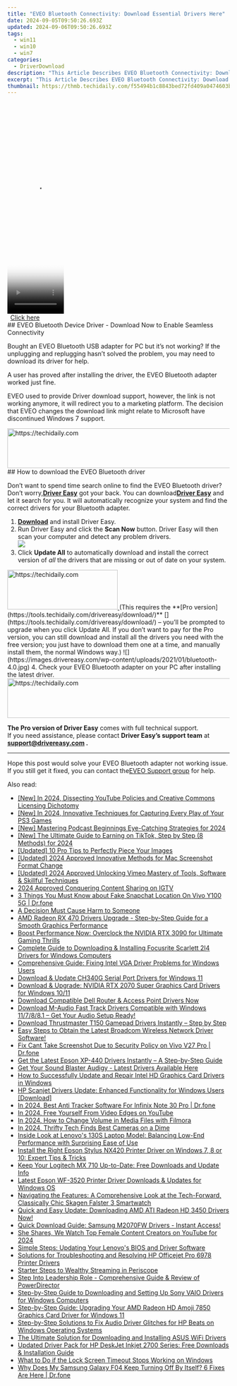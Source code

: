 ```yaml
---
title: "EVEO Bluetooth Connectivity: Download Essential Drivers Here"
date: 2024-09-05T09:50:26.693Z
updated: 2024-09-06T09:50:26.693Z
tags:
  - win11
  - win10
  - win7
categories:
  - DriverDownload
description: "This Article Describes EVEO Bluetooth Connectivity: Download Essential Drivers Here"
excerpt: "This Article Describes EVEO Bluetooth Connectivity: Download Essential Drivers Here"
thumbnail: https://thmb.techidaily.com/f55494b1c8843bed72fd409a0474603bdb628f91806cf12974c661e4f3ab93d8.jpg
---
```


<!-- affiliate ads begin -->
<span id="1975648">
					<video width="128" height="480" style="cursor:pointer"
           poster="//a.impactradius-go.com/display-clicktoplayimage/1975648.png"
           onclick="if(!this.playClicked){this.play();this.setAttribute('controls',true);this.playClicked=true;}">
	   <source src="//a.impactradius-go.com/display-ad/22993-1975648">
	   <img src="//a.impactradius-go.com/display-clicktoplayimage/1975648.png" style="border: none; height: 100%; width: 100%; object-fit: contain">
	</video>
	<div style="width:80px;text-align:center"><a href="javascript:window.open(decodeURIComponent('https%3A%2F%2Fhomestyler.sjv.io%2Fc%2F5597632%2F1975648%2F22993'), '_blank');void(0);">Click here</a></div>
</span>
<img height="0" width="0" src="https://imp.pxf.io/i/5597632/1975648/22993" style="position:absolute;visibility:hidden;" border="0" />
<!-- affiliate ads end -->
## EVEO Bluetooth Device Driver - Download Now to Enable Seamless Connectivity

Bought an EVEO Bluetooth USB adapter for PC but it’s not working? If the unplugging and replugging hasn’t solved the problem, you may need to download its driver for help.

 A user has proved after installing the driver, the EVEO Bluetooth adapter worked just fine.

 EVEO used to provide Driver download support, however, the link is not working anymore, it will redirect you to a marketing platform. The decision that EVEO changes the download link might relate to Microsoft have discontinued Windows 7 support.

<!-- affiliate ads begin -->
<a href="https://wigfever.sjv.io/c/5597632/2014851/22899" target="_top" id="2014851">
  <img src="//a.impactradius-go.com/display-ad/22899-2014851" border="0" alt="https://techidaily.com" width="728" height="90"/>
</a>
<img height="0" width="0" src="https://wigfever.sjv.io/i/5597632/2014851/22899" style="position:absolute;visibility:hidden;" border="0" />
<!-- affiliate ads end -->
## How to download the EVEO Bluetooth driver

 Don’t want to spend time search online to find the EVEO Bluetooth driver? Don’t worry,[**Driver Easy**](https://tools.techidaily.com/drivereasy/download/) got your back. You can download[**Driver Easy**](https://tools.techidaily.com/drivereasy/download/) and let it search for you. It will automatically recognize your system and find the correct drivers for your Bluetooth adapter.

1. **[Download](https://tools.techidaily.com/drivereasy/download/)**  and install Driver Easy.
2. Run Driver Easy and click the **Scan Now** button. Driver Easy will then scan your computer and detect any problem drivers.  
![](https://images.drivereasy.com/wp-content/uploads/2020/08/Scan-now.jpg)
3. Click **Update All** to automatically download and install the correct version of _all_ the drivers that are missing or out of date on your system.  
<!-- affiliate ads begin -->
<a href="https://bluettiit.sjv.io/c/5597632/2114264/17093" target="_top" id="2114264">
  <img src="//a.impactradius-go.com/display-ad/17093-2114264" border="0" alt="https://techidaily.com" width="250" height="90"/>
</a>
<img height="0" width="0" src="https://bluettiit.sjv.io/i/5597632/2114264/17093" style="position:absolute;visibility:hidden;" border="0" />
<!-- affiliate ads end -->
 (This requires the **[Pro version](https://tools.techidaily.com/drivereasy/download/)** [](https://tools.techidaily.com/drivereasy/download/) – you’ll be prompted to upgrade when you click Update All. If you don’t want to pay for the Pro version, you can still download and install all the drivers you need with the free version; you just have to download them one at a time, and manually install them, the normal Windows way.)  
![](https://images.drivereasy.com/wp-content/uploads/2021/01/bluetooth-4.0.jpg)
4. Check your EVEO Bluetooth adapter on your PC after installing the latest driver.
<!-- affiliate ads begin -->
<a href="https://25home.pxf.io/c/5597632/2123482/16836" target="_top" id="2123482">
  <img src="//a.impactradius-go.com/display-ad/16836-2123482" border="0" alt="https://techidaily.com" width="728" height="90"/>
</a>
<img height="0" width="0" src="https://25home.pxf.io/i/5597632/2123482/16836" style="position:absolute;visibility:hidden;" border="0" />
<!-- affiliate ads end -->

**The Pro version of Driver Easy** comes with full technical support.  
 If you need assistance, please contact **Driver Easy’s support team** at **[support@drivereasy.com](https://tools.techidaily.com/drivereasy/download/) .**

---

 Hope this post would solve your EVEO Bluetooth adapter not working issue. If you still get it fixed, you can contact the[EVEO Support group](https://eveo.tv/pages/support) for help.

<ins class="adsbygoogle"
     style="display:block"
     data-ad-format="autorelaxed"
     data-ad-client="ca-pub-7571918770474297"
     data-ad-slot="1223367746"></ins>



<ins class="adsbygoogle"
     style="display:block"
     data-ad-client="ca-pub-7571918770474297"
     data-ad-slot="8358498916"
     data-ad-format="auto"
     data-full-width-responsive="true"></ins>

<span class="atpl-alsoreadstyle">Also read:</span>
<div><ul>
<li><a href="https://facebook-video-footage.techidaily.com/new-in-2024-dissecting-youtube-policies-and-creative-commons-licensing-dichotomy/"><u>[New] In 2024, Dissecting YouTube Policies and Creative Commons Licensing Dichotomy</u></a></li>
<li><a href="https://screen-capture.techidaily.com/new-in-2024-innovative-techniques-for-capturing-every-play-of-your-ps3-games/"><u>[New] In 2024, Innovative Techniques for Capturing Every Play of Your PS3 Games</u></a></li>
<li><a href="https://fox-friendly.techidaily.com/new-mastering-podcast-beginnings-eye-catching-strategies-for-2024/"><u>[New] Mastering Podcast Beginnings  Eye-Catching Strategies for 2024</u></a></li>
<li><a href="https://tiktok-video-files.techidaily.com/new-the-ultimate-guide-to-earning-on-tiktok-step-by-step-8-methods-for-2024/"><u>[New] The Ultimate Guide to Earning on TikTok, Step by Step (8 Methods) for 2024</u></a></li>
<li><a href="https://extra-information.techidaily.com/updated-10-pro-tips-to-perfectly-piece-your-images/"><u>[Updated] 10 Pro Tips to Perfectly Piece Your Images</u></a></li>
<li><a href="https://visual-screen-recording.techidaily.com/updated-2024-approved-innovative-methods-for-mac-screenshot-format-change/"><u>[Updated] 2024 Approved  Innovative Methods for Mac Screenshot Format Change</u></a></li>
<li><a href="https://vimeo-videos.techidaily.com/updated-2024-approved-unlocking-vimeo-mastery-of-tools-software-and-skillful-techniques/"><u>[Updated] 2024 Approved  Unlocking Vimeo  Mastery of Tools, Software & Skillful Techniques</u></a></li>
<li><a href="https://instagram-videos.techidaily.com/2024-approved-conquering-content-sharing-on-igtv/"><u>2024 Approved  Conquering Content Sharing on IGTV</u></a></li>
<li><a href="https://location-social.techidaily.com/3-things-you-must-know-about-fake-snapchat-location-on-vivo-y100-5g-drfone-by-drfone-virtual-android/"><u>3 Things You Must Know about Fake Snapchat Location On Vivo Y100 5G | Dr.fone</u></a></li>
<li><a href="https://win-dash.techidaily.com/1722966902576-a-decision-must-cause-harm-to-someone/"><u>A Decision Must Cause Harm to Someone</u></a></li>
<li><a href="https://win-dash.techidaily.com/amd-radeon-rx-470-drivers-upgrade-step-by-step-guide-for-a-smooth-graphics-performance/"><u>AMD Radeon RX 470 Drivers Upgrade - Step-by-Step Guide for a Smooth Graphics Performance</u></a></li>
<li><a href="https://win-dash.techidaily.com/boost-performance-now-overclock-the-nvidia-rtx-3090-for-ultimate-gaming-thrills/"><u>Boost Performance Now: Overclock the NVIDIA RTX 3090 for Ultimate Gaming Thrills</u></a></li>
<li><a href="https://win-dash.techidaily.com/complete-guide-to-downloading-and-installing-focusrite-scarlett-2i4-drivers-for-windows-computers/"><u>Complete Guide to Downloading & Installing Focusrite Scarlett 2I4 Drivers for Windows Computers</u></a></li>
<li><a href="https://win-dash.techidaily.com/comprehensive-guide-fixing-intel-vga-driver-problems-for-windows-users/"><u>Comprehensive Guide: Fixing Intel VGA Driver Problems for Windows Users</u></a></li>
<li><a href="https://win-dash.techidaily.com/download-and-update-ch340g-serial-port-drivers-for-windows-11/"><u>Download & Update CH340G Serial Port Drivers for Windows 11</u></a></li>
<li><a href="https://win-dash.techidaily.com/download-and-upgrade-nvidia-rtx-2070-super-graphics-card-drivers-for-windows-1011/"><u>Download & Upgrade: NVIDIA RTX 2070 Super Graphics Card Drivers for Windows 10/11</u></a></li>
<li><a href="https://win-dash.techidaily.com/download-compatible-dell-router-and-access-point-drivers-now/"><u>Download Compatible Dell Router & Access Point Drivers Now</u></a></li>
<li><a href="https://win-dash.techidaily.com/1722978110006-download-m-audio-fast-track-drivers-compatible-with-windows-117881-get-your-audio-setup-ready/"><u>Download M-Audio Fast Track Drivers Compatible with Windows 11/7/8/8.1 – Get Your Audio Setup Ready!</u></a></li>
<li><a href="https://win-dash.techidaily.com/download-thrustmaster-t150-gamepad-drivers-instantly-step-by-step/"><u>Download Thrustmaster T150 Gamepad Drivers Instantly – Step by Step</u></a></li>
<li><a href="https://win-dash.techidaily.com/easy-steps-to-obtain-the-latest-broadcom-wireless-network-driver-software/"><u>Easy Steps to Obtain the Latest Broadcom Wireless Network Driver Software!</u></a></li>
<li><a href="https://howto.techidaily.com/fix-cant-take-screenshot-due-to-security-policy-on-vivo-v27-pro-drfone-by-drfone-fix-android-problems-fix-android-problems/"><u>Fix Cant Take Screenshot Due to Security Policy on Vivo V27 Pro | Dr.fone</u></a></li>
<li><a href="https://win-dash.techidaily.com/get-the-latest-epson-xp-440-drivers-instantly-a-step-by-step-guide/"><u>Get the Latest Epson XP-440 Drivers Instantly – A Step-by-Step Guide</u></a></li>
<li><a href="https://win-dash.techidaily.com/1722978284224-get-your-sound-blaster-audigy-latest-drivers-available-here/"><u>Get Your Sound Blaster Audigy - Latest Drivers Available Here</u></a></li>
<li><a href="https://win-dash.techidaily.com/how-to-successfully-update-and-repair-intel-hd-graphics-card-drivers-in-windows/"><u>How to Successfully Update and Repair Intel HD Graphics Card Drivers in Windows</u></a></li>
<li><a href="https://win-dash.techidaily.com/hp-scanjet-drivers-update-enhanced-functionality-for-windows-users-download/"><u>HP Scanjet Drivers Update: Enhanced Functionality for Windows Users [Download]</u></a></li>
<li><a href="https://android-location-track.techidaily.com/in-2024-best-anti-tracker-software-for-infinix-note-30-pro-drfone-by-drfone-virtual-android/"><u>In 2024, Best Anti Tracker Software For Infinix Note 30 Pro | Dr.fone</u></a></li>
<li><a href="https://youtube-stream.techidaily.com/in-2024-free-yourself-from-video-edges-on-youtube/"><u>In 2024, Free Yourself From Video Edges on YouTube</u></a></li>
<li><a href="https://voice-adjusting.techidaily.com/in-2024-how-to-change-volume-in-media-files-with-filmora/"><u>In 2024, How to Change Volume in Media Files with Filmora</u></a></li>
<li><a href="https://some-guidance.techidaily.com/in-2024-thrifty-tech-finds-best-cameras-on-a-dime/"><u>In 2024, Thrifty Tech Finds  Best Cameras on a Dime</u></a></li>
<li><a href="https://buynow-help.techidaily.com/inside-look-at-lenovos-130s-laptop-model-balancing-low-end-performance-with-surprising-ease-of-use/"><u>Inside Look at Lenovo's 130S Laptop Model: Balancing Low-End Performance with Surprising Ease of Use</u></a></li>
<li><a href="https://win-dash.techidaily.com/install-the-right-epson-stylus-nx420-printer-driver-on-windows-7-8-or-10-expert-tips-and-tricks/"><u>Install the Right Epson Stylus NX420 Printer Driver on Windows 7, 8 or 10: Expert Tips & Tricks</u></a></li>
<li><a href="https://win-dash.techidaily.com/keep-your-logitech-mx-710-up-to-date-free-downloads-and-update-info/"><u>Keep Your Logitech MX 710 Up-to-Date: Free Downloads and Update Info</u></a></li>
<li><a href="https://win-dash.techidaily.com/latest-epson-wf-3520-printer-driver-downloads-and-updates-for-windows-os/"><u>Latest Epson WF-3520 Printer Driver Downloads & Updates for Windows OS</u></a></li>
<li><a href="https://buynow-reviews.techidaily.com/navigating-the-features-a-comprehensive-look-at-the-tech-forward-classically-chic-skagen-falster-3-smartwatch/"><u>Navigating the Features: A Comprehensive Look at the Tech-Forward, Classically Chic Skagen Falster 3 Smartwatch</u></a></li>
<li><a href="https://hardware-help.techidaily.com/quick-and-easy-update-downloading-amd-ati-radeon-hd-3450-drivers-now/"><u>Quick and Easy Update: Downloading AMD ATI Radeon HD 3450 Drivers Now!</u></a></li>
<li><a href="https://hardware-help.techidaily.com/1722976771393-quick-download-guide-samsung-m2070fw-drivers-instant-access/"><u>Quick Download Guide: Samsung M2070FW Drivers - Instant Access!</u></a></li>
<li><a href="https://facebook-video-share.techidaily.com/she-shares-we-watch-top-female-content-creators-on-youtube-for-2024/"><u>She Shares, We Watch  Top Female Content Creators on YouTube for 2024</u></a></li>
<li><a href="https://win-dash.techidaily.com/simple-steps-updating-your-lenovos-bios-and-driver-software/"><u>Simple Steps: Updating Your Lenovo's BIOS and Driver Software</u></a></li>
<li><a href="https://win-dash.techidaily.com/solutions-for-troubleshooting-and-resolving-hp-officejet-pro-6978-printer-drivers/"><u>Solutions for Troubleshooting and Resolving HP Officejet Pro 6978 Printer Drivers</u></a></li>
<li><a href="https://extra-resources.techidaily.com/starter-steps-to-wealthy-streaming-in-periscope/"><u>Starter Steps to Wealthy Streaming in Periscope</u></a></li>
<li><a href="https://extra-tips.techidaily.com/step-into-leadership-role-comprehensive-guide-and-review-of-powerdirector/"><u>Step Into Leadership Role - Comprehensive Guide & Review of PowerDirector</u></a></li>
<li><a href="https://win-dash.techidaily.com/step-by-step-guide-to-downloading-and-setting-up-sony-vaio-drivers-for-windows-computers/"><u>Step-by-Step Guide to Downloading and Setting Up Sony VAIO Drivers for Windows Computers</u></a></li>
<li><a href="https://win-dash.techidaily.com/step-by-step-guide-upgrading-your-amd-radeon-hd-amoji-7850-graphics-card-driver-for-windows-11/"><u>Step-by-Step Guide: Upgrading Your AMD Radeon HD Amoji 7850 Graphics Card Driver for Windows 11</u></a></li>
<li><a href="https://win-dash.techidaily.com/step-by-step-solutions-to-fix-audio-driver-glitches-for-hp-beats-on-windows-operating-systems/"><u>Step-by-Step Solutions to Fix Audio Driver Glitches for HP Beats on Windows Operating Systems</u></a></li>
<li><a href="https://win-dash.techidaily.com/the-ultimate-solution-for-downloading-and-installing-asus-wifi-drivers/"><u>The Ultimate Solution for Downloading and Installing ASUS WiFi Drivers</u></a></li>
<li><a href="https://win-dash.techidaily.com/updated-driver-pack-for-hp-deskjet-inkjet-2700-series-free-downloads-and-installation-guide/"><u>Updated Driver Pack for HP DeskJet Inkjet 2700 Series: Free Downloads & Installation Guide</u></a></li>
<li><a href="https://win11.techidaily.com/what-to-do-if-the-lock-screen-timeout-stops-working-on-windows/"><u>What to Do if the Lock Screen Timeout Stops Working on Windows</u></a></li>
<li><a href="https://howto.techidaily.com/why-does-my-samsung-galaxy-f04-keep-turning-off-by-itself-6-fixes-are-here-drfone-by-drfone-fix-android-problems-fix-android-problems/"><u>Why Does My Samsung Galaxy F04 Keep Turning Off By Itself? 6 Fixes Are Here | Dr.fone</u></a></li>
</ul></div>
